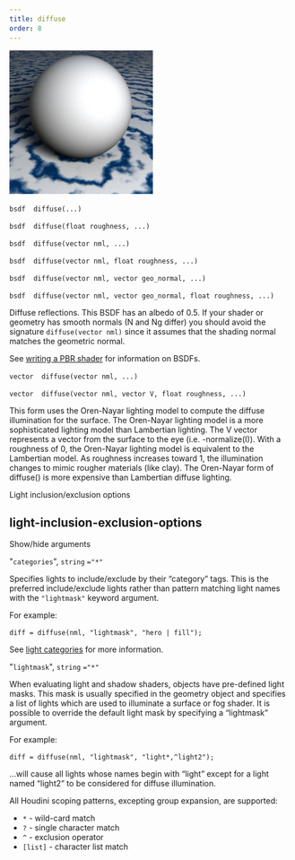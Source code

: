 ```yaml
---
title: diffuse
order: 8
---
```

![](../_static/rendering/diffuse.png)

`bsdf  diffuse(...)`

`bsdf  diffuse(float roughness, ...)`

`bsdf  diffuse(vector nml, ...)`

`bsdf  diffuse(vector nml, float roughness, ...)`

`bsdf  diffuse(vector nml, vector geo_normal, ...)`

`bsdf  diffuse(vector nml, vector geo_normal, float roughness, ...)`

Diffuse reflections. This BSDF has an albedo of 0.5. If your shader or
geometry has smooth normals (N and Ng differ) you should avoid the
signature `diffuse(vector nml)` since it assumes that the
shading normal matches the geometric normal.

See [writing a PBR shader](../pbr.html) for information on BSDFs.

`vector  diffuse(vector nml, ...)`

`vector  diffuse(vector nml, vector V, float roughness, ...)`

This form uses the
Oren-Nayar lighting model to compute the diffuse illumination for the
surface. The Oren-Nayar lighting model is a more sophisticated lighting
model than Lambertian lighting. The V vector represents a vector from
the surface to the eye (i.e. -normalize(I)). With a roughness of 0, the
Oren-Nayar lighting model is equivalent to the Lambertian model. As
roughness increases toward 1, the illumination changes to mimic rougher
materials (like clay). The Oren-Nayar form of diffuse() is more
expensive than Lambertian diffuse lighting.

Light inclusion/exclusion options

## light-inclusion-exclusion-options

Show/hide arguments

"`categories`",
`string`
`="*"`

Specifies lights to include/exclude by their “category” tags.
This is the preferred include/exclude lights rather than pattern matching
light names with the `"lightmask"` keyword argument.

For example:

```vex
diff = diffuse(nml, "lightmask", "hero | fill");

```

See [light categories](../../render/lights.html#categories) for more information.

"`lightmask`",
`string`
`="*"`

When evaluating light and shadow shaders, objects have pre-defined light
masks. This mask is usually specified in the geometry object and
specifies a list of lights which are used to illuminate a surface or fog
shader. It is possible to override the default light mask by specifying
a “lightmask” argument.

For example:

```vex
diff = diffuse(nml, "lightmask", "light*,^light2");

```

…will cause all lights whose names begin with “light” except for a
light named “light2” to be considered for diffuse illumination.

All Houdini scoping patterns, excepting group expansion, are supported:

- `*` - wild-card match
- `?` - single character match
- `^` - exclusion operator
- `[list]` - character list match
